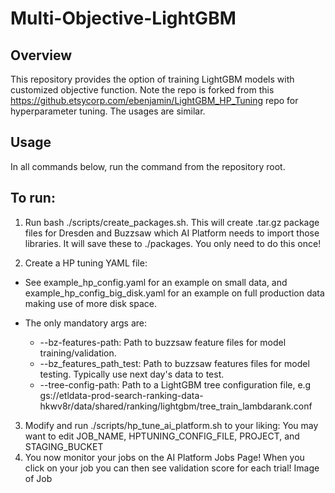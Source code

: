 # Multi-Objective-LightGBM

## Overview
This repository provides the option of training LightGBM models with customized objective function.
Note the repo is forked from this https://github.etsycorp.com/ebenjamin/LightGBM_HP_Tuning repo for hyperparameter tuning. 
The usages are similar. 

## Usage
In all commands below, run the command from the repository root.

## To run:

1. Run bash ./scripts/create_packages.sh. This will create .tar.gz package files for Dresden and Buzzsaw which AI Platform needs to import those libraries. It will save these to ./packages.
You only need to do this once!
 
2. Create a HP tuning YAML file:
 * See example_hp_config.yaml for an example on small data, and example_hp_config_big_disk.yaml for an example on full production data making use of more disk space.
 
 * The only mandatory args are:
   * --bz-features-path: Path to buzzsaw feature files for model training/validation.
   * --bz_features_path_test: Path to buzzsaw features files for model testing. Typically use next day's data to test.
   * --tree-config-path: Path to a LightGBM tree configuration file, e.g gs://etldata-prod-search-ranking-data-hkwv8r/data/shared/ranking/lightgbm/tree_train_lambdarank.conf

3. Modify and run ./scripts/hp_tune_ai_platform.sh to your liking:
You may want to edit JOB_NAME, HPTUNING_CONFIG_FILE, PROJECT, and STAGING_BUCKET
4. You now monitor your jobs on the AI Platform Jobs Page! When you click on your job you can then see validation score for each trial! Image of Job

